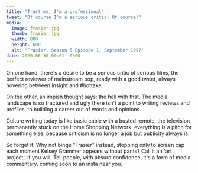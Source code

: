 ```yaml
---
title: "Trust me, I'm a professional"
tweet: "Of course I'm a serious critic! Of course!"
media:
  image: frasier.jpg
  thumb: frasier.jpg
  width: 800
  height: 600
  alt: "Frasier, Season 5 Episode 1, September 1997"
date: 2020-06-30 00:01 -0800
---
```

On one hand, there's a desire to be a serious critic of serious films, the perfect reviewer of mainstream pop, ready with a good tweet, always hovering between insight and #hottake.

On the other, an impish thought says: the hell with that. The media landscape is so fractured and ugly there isn't a point to writing reviews and profiles, to building a career out of words and opinions.

Culture writing today is like basic cable with a busted remote, the television permanently stuck on the Home Shopping Network: everything is a pitch for something else, because criticism is no longer a job but publicity always is.

So forget it. Why not binge "Frasier" instead, stopping only to screen cap each moment Kelsey Grammer appears without pants? Call it an 'art project,' if you will. Tell people, with absurd confidence, it's a form of media commentary, coming soon to an insta near you.
